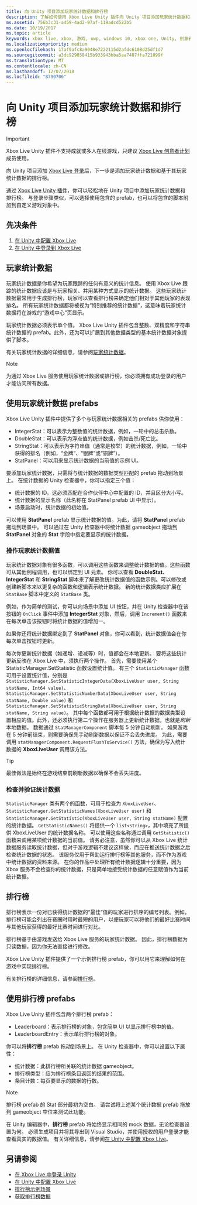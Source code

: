 ```yaml
---
title: 向 Unity 项目添加玩家统计数据和排行榜
description: 了解如何使用 Xbox Live Unity 插件向 Unity 项目添加玩家统计数据和排行榜。
ms.assetid: 756b3c31-a459-4ad2-97af-119adcd522b5
ms.date: 10/19/2017
ms.topic: article
keywords: xbox live, xbox, 游戏, uwp, windows 10, xbox one, Unity, 创意者
ms.localizationpriority: medium
ms.openlocfilehash: 17af9afc8a9048e7222115d2afdc6108d25df1d7
ms.sourcegitcommit: a3dc929858415b933943bba5aa7487ffa721899f
ms.translationtype: MT
ms.contentlocale: zh-CN
ms.lasthandoff: 12/07/2018
ms.locfileid: "8790706"
---
```

# <a name="add-player-stats-and-leaderboards-to-your-unity-project"></a>向 Unity 项目添加玩家统计数据和排行榜

> [!IMPORTANT]
> Xbox Live Unity 插件不支持成就或多人在线游戏，只建议 [Xbox Live 创意者计划](../developer-program-overview.md)成员使用。

向 Unity 项目添加 [Xbox Live 登录](unity-prefabs-and-sign-in.md)后，下一步是添加玩家统计数据和基于其玩家统计数据的排行榜。

通过 [Xbox Live Unity 插件](https://github.com/Microsoft/xbox-live-unity-plugin)，你可以轻松地在 Unity 项目中添加玩家统计数据和排行榜。 与登录步骤类似，可以选择使用包含的 prefab，也可以将包含的脚本附加到自定义游戏对象中。

## <a name="prerequisites"></a>先决条件
1. [在 Unity 中配置 Xbox Live](configure-xbox-live-in-unity.md)
2. [在 Unity 中登录到 Xbox Live](unity-prefabs-and-sign-in.md)

## <a name="player-stats"></a>玩家统计数据

玩家统计数据是你希望为玩家跟踪的任何有意义的统计信息。 使用 Xbox Live 跟踪的统计数据应该是与玩家相关、并用某种方式显示的统计数据。 这些玩家统计数据最常用于生成排行榜，玩家可以查看排行榜来确定他们相对于其他玩家的表现排名。 所有玩家统计数据都将被视为“特别推荐的统计数据”，这意味着玩家统计数据将在游戏的“游戏中心”页显示。

玩家统计数据必须表示单个值。 Xbox Live Unity 插件包含整数、双精度和字符串统计数据的 prefab。此外，还为可以扩展到其他数据类型的基本统计数据对象提供了脚本。

有关玩家统计数据的详细信息，请参阅[玩家统计数据](../leaderboards-and-stats-2017/player-stats.md)。

> [!NOTE]
> 为通过 Xbox Live 服务使用玩家统计数据或排行榜，你必须拥有成功登录的用户才能访问所有数据。

## <a name="using-the-player-stat-prefabs"></a>使用玩家统计数据 prefabs

Xbox Live Unity 插件中提供了多个与玩家统计数据相关的 prefabs 供你使用：

* IntegerStat：可以表示为整数值的统计数据，例如，一轮中的总击杀数。
* DoubleStat：可以表示为浮点值的统计数据，例如击杀/死亡比。
* StringStat：可以表示为字符串值（通常是枚举）的统计数据，例如，一轮中获得的排名（例如，“金牌”、“银牌”或“铜牌”）。
* StatPanel：可以用来显示统计数据的当前值的示例 UI。

要添加玩家统计数据，只需将与统计数据的数据类型匹配的 prefab 拖动到场景上。 在统计数据的 Unity 检查器中，你可以指定三个值：

* 统计数据的 ID。这必须匹配在合作伙伴中心中配置的 ID，并且区分大小写。
* 统计数据的显示名称（此名称在 StatPanel prefab UI 中显示）。
* 场景启动时，统计数据的初始值。

可以使用 **StatPanel** prefab 显示统计数据的值。为此，请将 **StatPanel** prefab 拖动到场景中。 可以通过在 Unity 检查器中将统计数据 gameobject 拖动到 **StatPanel** 对象的 **Stat** 字段中指定要显示的统计数据。

### <a name="manipulating-the-player-stat-values"></a>操作玩家统计数据值

玩家统计数据对象有很多函数，可以调用这些函数来调整统计数据的值。这些函数可从其他例程调用，也可以绑定到 UI 元素。 你可以查看 **DoubleStat**、**IntegerStat** 和 **StringStat** 脚本来了解更改统计数据值的函数示例。可以修改或创建新脚本来以更复杂的函数和逻辑表示统计数据。 新的统计数据类应扩展在 `StatBase` 脚本中定义的 `StatBase` 类。

例如，作为简单的测试，你可以向场景中添加 UI 按钮，并在 Unity 检查器中在该按钮的 `OnClick` 事件中添加 **IntegerStat** 对象，然后，调用 `Increment()` 函数来在每次单击该按钮时将统计数据的值增加一。

如果你还将统计数据绑定到了 **StatPanel** 对象，你可以看到，统计数据值会在你每次单击按钮时更新。

每次你更新统计数据（如递增、递减等）时，值都会在本地更新。 要将这些统计更新反映在 Xbox Live 中，须执行两个操作。 首先，需要使用某个 StatisticManager.SetStatistic 函数设置统计值。 有三个 `StatisticManager` 函数可用于设置统计值，分别是 `StatisticManager.SetStatisticIntegerData(XboxLiveUser user, String statName, Int64 value)`、`StatisticManager.SetStatisticNumberData(XboxLiveUser user, String statName, Double value)` 和 `StatisticManager.SetStatisticStringData(XboxLiveUser user, String statName, String value)`。 其中每个函数都可用于根据统计数据的数据类型设置相应的值。此外，还必须执行第二个操作在服务器上更新统计数据，也就是*刷新*本地数据。 数据通过 `StatManagerComponent` 脚本每 5 分钟自动刷新。  如果游戏在 5 分钟前结束，则需要确保先手动刷新数据以保证不会丢失进度。 为此，需要调用 `statManagerComponent.RequestFlushToService()` 方法，确保为写入统计数据的 **XboxLiveUser** 调用该方法。

> [!TIP]
> 最佳做法是始终在游戏结束前刷新数据以确保不会丢失进度。

### <a name="checking-and-verifying-stats"></a>检查并验证统计数据

`StatisticManager` 类有两个的函数，可用于检查为 `XboxLiveUser`、`StatisticManager.GetStatisticNames(XboxLiveUser user)` 和 `StatisticManager.GetStatistic(XboxLiveUser user, String statName)` 配置的统计数据。 `GetStatisticNames()` 将提供一个 `list<string>`，其中填充了所提供 XboxLiveUser 的统计数据名称。 可以使用这些名称通过调用 `GetStatistic()` 函数来调用某项统计数据的当前值。 请务必注意，虽然你可以从 Xbox Live 统计数据服务读取统计数据，但对于游戏逻辑不建议这样做，而应在推送统计数据之后检查统计数据的状态。 该服务仅用于帮助运行排行榜等其他服务，而不作为游戏中统计数据的资料来源。 在你的作品中处理所有统计数据逻辑十分重要，因为 Xbox 服务不会检查你的统计数据，只是简单地接受统计数据的任意赋值作为当前统计数据。

## <a name="leaderboards"></a>排行榜

排行榜表示一份对已获得统计数据的“最佳”值的玩家进行排序的编号列表。例如，排行榜可能会列出在赛圈时用时最短的用户，以便玩家可以将他们的最好比赛时间与其他玩家获得的最好比赛时间进行对比。

排行榜基于由游戏发送给 Xbox Live 服务的玩家统计数据。 因此，排行榜数据为只读数据，因为你无法直接进行修改。

Xbox Live Unity 插件提供了一个示例排行榜 prefab，你可以用它来理解如何在游戏中实现排行榜。

有关排行榜的详细信息，请参阅[排行榜](../leaderboards-and-stats-2017/leaderboards.md)。

## <a name="using-the-leaderboard-prefabs"></a>使用排行榜 prefabs

Xbox Live Unity 插件包含两个排行榜 prefab：

* Leaderboard：表示排行榜的对象，包含简单 UI 以显示排行榜中的值。
* LeaderboardEntry：表示单行排行榜的对象。

你可以将**排行榜** prefab 拖动到场景上。 在 Unity 检查器中，你可以设置以下属性：

* 统计数据：此排行榜所关联的统计数据 gameobject。
* 排行榜类型：应为排行榜条目返回的结果的范围。
* 条目计数：每页要显示的数据的行数。

> [!NOTE]
> 排行榜 prefab 的 Stat 部分最初为空白。 请尝试将上述某个统计数据 prefab 拖放到 gameobject 空位来测试此功能。

在 Unity 编辑器中，**排行榜** prefab 将始终显示相同的 mock 数据，无论检查器设置为何。 必须生成项目并将其导出到 Visual Studio，并使用授权的用户登录才能查看真实的数据值。 有关详细信息，请参阅[在 Unity 中配置 Xbox Live](configure-xbox-live-in-unity.md)。

## <a name="see-also"></a>另请参阅

* [在 Xbox Live 中登录 Unity](unity-prefabs-and-sign-in.md)
* [在 Unity 中配置 Xbox Live](configure-xbox-live-in-unity.md)
* [排行榜示例场景](setup-leaderboard-example-scene.md)
* [获取排行榜数据](unity-leaderboard-from-scratch.md)
